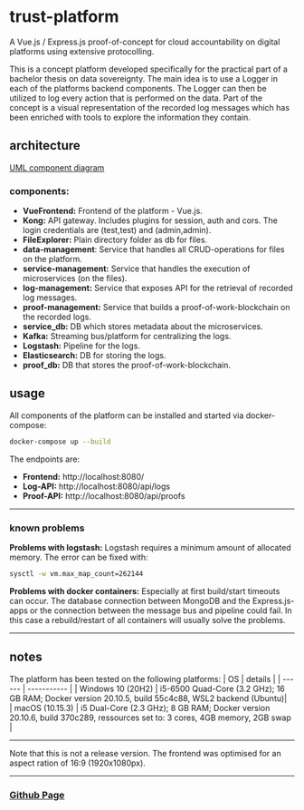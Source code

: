 # trust-platform
A Vue.js / Express.js proof-of-concept for cloud accountability on digital platforms using extensive protocolling.

This is a concept platform developed specifically for the practical part of a bachelor thesis on data sovereignty. The main idea is to use a Logger in each of the platforms backend components. The Logger can then be utilized to log every action that is performed on the data. Part of the concept is a visual representation of the recorded log messages which has been enriched with tools to explore the information they contain. 

## architecture
[UML component diagram](./Komponentendiagramm.pdf)

### components:

* __VueFrontend:__ Frontend of the platform - Vue.js.
* __Kong:__ API gateway. Includes plugins for session, auth and cors. 
The login credentials are (test,test) and (admin,admin).
* __FileExplorer:__ Plain directory folder as db for files.
* __data-management__: Service that handles all CRUD-operations for files on the platform.
* __service-management:__ Service that handles the execution of microservices (on the files).
* __log-management:__ Service that exposes API for the retrieval of recorded log messages.
* __proof-management:__ Service that builds a proof-of-work-blockchain on the recorded logs.
* __service_db:__ DB which stores metadata about the microservices.
* __Kafka:__ Streaming bus/platform for centralizing the logs.
* __Logstash:__ Pipeline for the logs.
* __Elasticsearch:__ DB for storing the logs.
* __proof_db:__ DB that stores the proof-of-work-blockchain.

## usage
All components of the platform can be installed and started via docker-compose:
``` bash
docker-compose up --build
```

The endpoints are:
* __Frontend:__ http://localhost:8080/
* __Log-API:__ http://localhost:8080/api/logs
* __Proof-API:__ http://localhost:8080/api/proofs

---
### known problems
**Problems with logstash:**
Logstash requires a minimum amount of allocated memory. The error can be fixed with:
``` bash
sysctl -w vm.max_map_count=262144
```

**Problems with docker containers:**
Especially at first build/start timeouts can occur. The database connection between MongoDB and the Express.js-apps or the connection between the message bus and pipeline could fail. In this case a rebuild/restart of all containers will usually solve the problems.

---
## notes
The platform has been tested on the following platforms:
| OS | details |
| ------ | ----------- |
| Windows 10 (20H2)   | i5-6500 Quad-Core (3.2 GHz); 16 GB RAM; Docker version 20.10.5, build 55c4c88, WSL2 backend (Ubuntu)|                                      
| macOS (10.15.3) | i5 Dual-Core (2.3 GHz); 8 GB RAM; Docker version 20.10.6, build 370c289, ressources set to: 3 cores, 4GB memory, 2GB swap  |

---
Note that this is not a release version. The frontend was optimised for an aspect ration of 16:9 (1920x1080px).

---
### [Github Page](https://github.com/janisfb/trust-platform)
